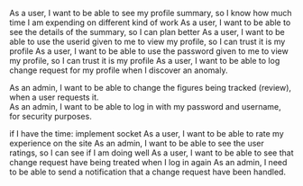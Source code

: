 As a user, I want to be able to see my profile summary, so I know how much time I am expending on different kind of work
As a user, I want to be able to see the details of the summary, so I can plan better
As a user, I want to be able to use the userid given to me to view my profile, so I can trust it is my profile
As a user, I want to be able to use the password given to me to view my profile, so I can trust it is my profile
As a user, I want to be able to log change request for my profile when I discover an anomaly.


As an admin, I want to be able to change the figures being tracked (review), when a user requests it.  
As an admin, I want to be able to log in with my password and username, for security purposes.



if I have the time:
implement socket
As a user, I want to be able to rate my experience on the site
As an admin, I want to be able to see the user ratings, so I can see if I am doing well 
As a user, I want to be able to see that change request have being treated when I log in again
As an admin, I need to be able to send a notification that a change request have been handled.
